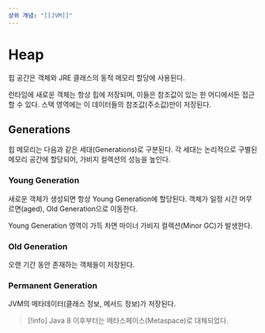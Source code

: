 ```yaml
---
상위 개념: "[[JVM]]"
---
```

# Heap
힙 공간은 객체와 JRE 클래스의 동적 메모리 할당에 사용된다.

런타임에 새로운 객체는 항상 힙에 저장되며, 이들은 참조값이 있는 한 어디에서든 접근할 수 있다. 스택 영역에는 이 데이터들의 참조값(주소값)만이 저장된다.

## Generations
힙 메모리는 다음과 같은 세대(Generations)로 구분된다. 각 세대는 논리적으로 구별된 메모리 공간에 할당되어, 가비지 컬렉션의 성능을 높인다.

### Young Generation
새로운 객체가 생성되면 항상 Young Generation에 할당된다. 객체가 일정 시간 머무르면(aged), Old Generation으로 이동한다.

Young Generation 영역이 가득 차면 마이너 가비지 컬렉션(Minor GC)가 발생한다.

### Old Generation
오랜 기간 동안 존재하는 객체들이 저장된다.

### Permanent Generation
JVM의 메타데이터(클래스 정보, 메서드 정보)가 저장된다.
> [!info]
> Java 8 이후부터는 메타스페이스(Metaspace)로 대체되었다.
